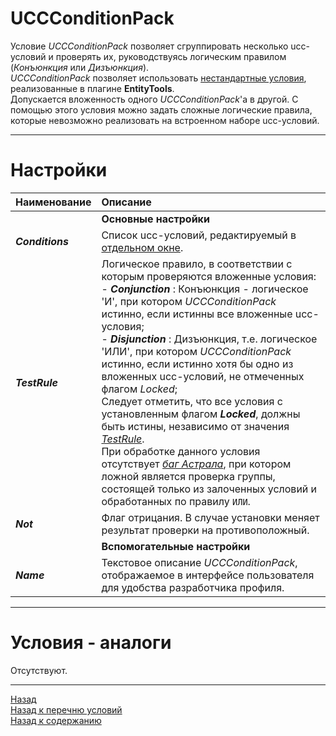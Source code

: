 # **UCCConditionPack**

Условие *UCCConditionPack* позволяет сгруппировать несколько ucc-условий и проверять их, руководствуясь логическим правилом (*Конъюнкция* или *Дизъюнкция*).  
*UCCConditionPack* позволяет использовать [нестандартные условия](../EntityTools-UccExtensions-RU.md#Условия "UCC условия"), реализованные в плагине **EntityTools**.  
Допускается вложенность одного *UCCConditionPack*'a в другой. С помощью этого условия можно задать сложные логические правила, которые невозможно реализовать на встроенном наборе ucc-условий.

---

# **Настройки**

| **Наименование** | **Описание** 
|:-----------------|:-------------
|| **Основные настройки**
|<a name ="ref-Conditions">***Conditions***</a><br/> | Список ucc-условий, редактируемый в [отдельном окне](../UccConditionListEditor-RU.md).
|<a name ="ref-TestRule">***TestRule***</a> | Логическое правило, в соответствии с которым проверяются вложенные условия:<br/>- ***Conjunction*** : Конъюнкция - логическое 'И', при котором *UCCConditionPack* истинно, если истинны все вложенные ucc-условия;<br/>- ***Disjunction*** : Дизъюнкция, т.е. логическое 'ИЛИ', при котором *UCCConditionPack* истинно, если истинно хотя бы одно из вложенных ucc-условий, не отмеченных флагом *Locked*;<br/>Следует отметить, что все условия с установленным флагом ***Locked***, должны быть истины, независимо от значения [*TestRule*](#ref-TestRule). <br/>При обработке данного условия отсутствует [*баг Астрала*](https://www.neverwinter-bot.com/forums/viewtopic.php?p=43910#p43910 "Описан в 'Примере 4'"), при котором ложной является проверка группы, состоящей только из залоченных условий и обработанных по правилу ``ИЛИ``.
|<a name ="ref-Not">***Not***</a> | Флаг отрицания. В случае установки меняет результат проверки на противоположный.
|| **Вспомогательные настройки**
|<a name ="ref-Name">***Name***</a> | Текстовое описание *UCCConditionPack*, отображаемое в интерфейсе пользователя для удобства разработчика профиля.

---

# **Условия - аналоги**
Отсутствуют.

---

<a href="javascript:history.back()">Назад</a>  
[Назад к перечню условий](../EntityTools-UccExtensions-RU.md#ref-Conditions)  
[Назад к содержанию](../../index.md)